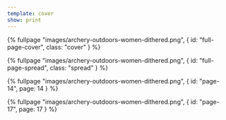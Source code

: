 ```yaml
---
template: cover
show: print
---
```




{% fullpage "images/archery-outdoors-women-dithered.png", { 
  id: "full-page-cover",
  class: "cover"
} %}

{% fullpage "images/archery-outdoors-women-dithered.png", { 
  id: "full-page-spread",
  class: "spread"
} %}




{% fullpage "images/archery-outdoors-women-dithered.png", { 
  id: "page-14",
  page: 14
} %}


{% fullpage "images/archery-outdoors-women-dithered.png", { 
  id: "page-17",
  page: 17
} %}